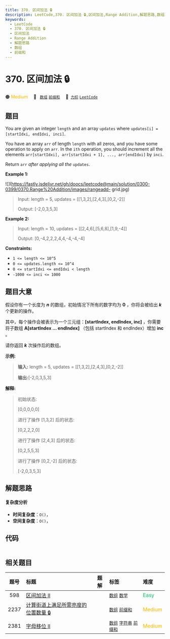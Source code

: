 ```yaml
---
title: 370. 区间加法 🔒
description: LeetCode,370. 区间加法 🔒,区间加法,Range Addition,解题思路,数组,前缀和
keywords:
  - LeetCode
  - 370. 区间加法 🔒
  - 区间加法
  - Range Addition
  - 解题思路
  - 数组
  - 前缀和
---
```


# 370. 区间加法 🔒

🟠 <font color=#ffb800>Medium</font>&emsp; 🔖&ensp; [`数组`](/tag/array.md) [`前缀和`](/tag/prefix-sum.md)&emsp; 🔗&ensp;[`力扣`](https://leetcode.cn/problems/range-addition) [`LeetCode`](https://leetcode.com/problems/range-addition)

## 题目

You are given an integer `length` and an array `updates` where `updates[i] =
[startIdxi, endIdxi, inci]`.

You have an array `arr` of length `length` with all zeros, and you have some
operation to apply on `arr`. In the `ith` operation, you should increment all
the elements `arr[startIdxi], arr[startIdxi + 1], ..., arr[endIdxi]` by
`inci`.

Return `arr` _after applying all the_ `updates`.



**Example 1:**

![](https://fastly.jsdelivr.net/gh/doocs/leetcode@main/solution/0300-0399/0370.Range%20Addition/images/rangeadd-
grid.jpg)

> Input: length = 5, updates = [[1,3,2],[2,4,3],[0,2,-2]]
> 
> Output: [-2,0,3,5,3]

**Example 2:**

> Input: length = 10, updates = [[2,4,6],[5,6,8],[1,9,-4]]
> 
> Output: [0,-4,2,2,2,4,4,-4,-4,-4]

**Constraints:**

  * `1 <= length <= 10^5`
  * `0 <= updates.length <= 10^4`
  * `0 <= startIdxi <= endIdxi < length`
  * `-1000 <= inci <= 1000`


## 题目大意

假设你有一个长度为 _**n**_  的数组，初始情况下所有的数字均为 **0** ，你将会被给出 _**k**_ ​​​​​​ _​_ 个更新的操作。

其中，每个操作会被表示为一个三元组：**[startIndex, endIndex, inc]** ，你需要将子数组 **A[startIndex ...
endIndex]** （包括 startIndex 和 endIndex）增加 **inc** 。

请你返回 **_k_**  次操作后的数组。

**示例:**

> 
> 
> 
> 
> 
> **输入:** length = 5, updates = [[1,3,2],[2,4,3],[0,2,-2]]
> 
> **输出:**[-2,0,3,5,3]
> 
> 

**解释:**

> 
> 
> 
> 
> 
> 初始状态:
> 
> [0,0,0,0,0]
> 
> 
> 
> 进行了操作 [1,3,2] 后的状态:
> 
> [0,2,2,2,0]
> 
> 
> 
> 进行了操作 [2,4,3] 后的状态:
> 
> [0,2,5,5,3]
> 
> 
> 
> 进行了操作 [0,2,-2] 后的状态:
> 
> [-2,0,3,5,3]
> 
> 


## 解题思路

#### 复杂度分析

- **时间复杂度**：`O()`，
- **空间复杂度**：`O()`，

## 代码

```javascript

```

## 相关题目

<!-- prettier-ignore -->
| 题号 | 标题 | 题解 | 标签 | 难度 |
| :------: | :------ | :------: | :------ | :------ |
| 598 | [区间加法 II](https://leetcode.com/problems/range-addition-ii) |  |  [`数组`](/tag/array.md) [`数学`](/tag/math.md) | <font color=#15bd66>Easy</font> |
| 2237 | [计算街道上满足所需亮度的位置数量 🔒](https://leetcode.com/problems/count-positions-on-street-with-required-brightness) |  |  [`数组`](/tag/array.md) [`前缀和`](/tag/prefix-sum.md) | <font color=#ffb800>Medium</font> |
| 2381 | [字母移位 II](https://leetcode.com/problems/shifting-letters-ii) |  |  [`数组`](/tag/array.md) [`字符串`](/tag/string.md) [`前缀和`](/tag/prefix-sum.md) | <font color=#ffb800>Medium</font> |
